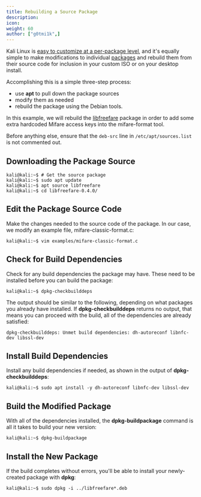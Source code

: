 ```yaml
---
title: Rebuilding a Source Package
description:
icon:
weight: 60
author: ["g0tmi1k",]
---
```


Kali Linux is [easy to customize at a per-package level](/docs/development/live-build-a-custom-kali-iso/), and it's equally simple to make modifications to individual [packages](https://pkg.kali.org/) and rebuild them from their source code for inclusion in your custom ISO or on your desktop install.

Accomplishing this is a simple three-step process:

- use **apt** to pull down the package sources
- modify them as needed
- rebuild the package using the Debian tools.

In this example, we will rebuild the [libfreefare](https://github.com/nfc-tools/libfreefare) package in order to add some extra hardcoded Mifare access keys into the mifare-format tool.

Before anything else, ensure that the `deb-src` line in `/etc/apt/sources.list` is not commented out.

## Downloading the Package Source

```console
kali@kali:~$ # Get the source package
kali@kali:~$ sudo apt update
kali@kali:~$ apt source libfreefare
kali@kali:~$ cd libfreefare-0.4.0/
```

## Edit the Package Source Code

Make the changes needed to the source code of the package. In our case, we modify an example file, mifare-classic-format.c:

```console
kali@kali:~$ vim examples/mifare-classic-format.c
```

## Check for Build Dependencies

Check for any build dependencies the package may have. These need to be installed before you can build the package:

```console
kali@kali:~$ dpkg-checkbuilddeps
```

The output should be similar to the following, depending on what packages you already have installed. If **dpkg-checkbuilddeps** returns no output, that means you can proceed with the build, all of the dependencies are already satisfied:

```plaintext
dpkg-checkbuilddeps: Unmet build dependencies: dh-autoreconf libnfc-dev libssl-dev
```

## Install Build Dependencies

Install any build dependencies if needed, as shown in the output of **dpkg-checkbuilddeps**:

```console
kali@kali:~$ sudo apt install -y dh-autoreconf libnfc-dev libssl-dev
```

## Build the Modified Package

With all of the dependencies installed, the **dpkg-buildpackage** command is all it takes to build your new version:

```console
kali@kali:~$ dpkg-buildpackage
```

## Install the New Package

If the build completes without errors, you'll be able to install your newly-created package with **dpkg**:

```console
kali@kali:~$ sudo dpkg -i ../libfreefare*.deb
```
